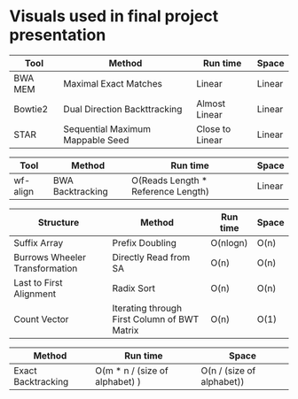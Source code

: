 # Visuals used in final project presentation

| Tool | Method | Run time | Space |
|------|--------|----------| ----------|
|BWA MEM| Maximal Exact Matches | Linear | Linear |
|Bowtie2| Dual Direction Backttracking | Almost Linear | Linear |
|STAR | Sequential Maximum Mappable Seed | Close to Linear | Linear |

| Tool | Method | Run time | Space |
|------|--------|----------| ----------|
|wf-align| BWA Backtracking | O(Reads Length * Reference Length) | Linear |

| Structure | Method | Run time | Space |
|------|--------|----------| ----------|
|Suffix Array| Prefix Doubling | O(nlogn) | O(n) |
|Burrows Wheeler Transformation | Directly Read from SA | O(n) | O(n) |
|Last to First Alignment| Radix Sort | O(n) | O(n) |
|Count Vector| Iterating through First Column of BWT Matrix | O(n) | O(1) |


| Method | Run time | Space |
|--------|----------| ----------|
| Exact Backtracking | O(m * n / (size of alphabet) ) | O(n / (size of alphabet)) |